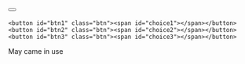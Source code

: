 ##  <button id="btn0" class="btn"><span id="choice0"></span></button>
    <button id="btn1" class="btn"><span id="choice1"></span></button>
    <button id="btn2" class="btn"><span id="choice2"></span></button>
    <button id="btn3" class="btn"><span id="choice3"></span></button>



May came in use